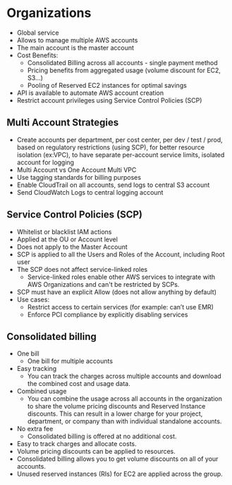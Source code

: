 # Organizations

- Global service
- Allows to manage multiple AWS accounts
- The main account is the master account
- Cost Benefits:
  - Consolidated Billing across all accounts - single payment method
  - Pricing benefits from aggregated usage (volume discount for EC2, S3...)
  - Pooling of Reserved EC2 instances for optimal savings
- API is available to automate AWS account creation
- Restrict account privileges using Service Control Policies (SCP)

## Multi Account Strategies

- Create accounts per department, per cost center, per dev / test / prod, based on regulatory restrictions (using SCP), for better resource isolation (ex:VPC), to have separate per-account service limits, isolated account for logging
- Multi Account vs One Account Multi VPC
- Use tagging standards for billing purposes
- Enable CloudTrail on all accounts, send logs to central S3 account
- Send CloudWatch Logs to central logging account

## Service Control Policies (SCP)

- Whitelist or blacklist IAM actions
- Applied at the OU or Account level
- Does not apply to the Master Account
- SCP is applied to all the Users and Roles of the Account, including Root user
- The SCP does not affect service-linked roles
  - Service-linked roles enable other AWS services to integrate with AWS Organizations
    and can't be restricted by SCPs.
- SCP must have an explicit Allow (does not allow anything by default)
- Use cases:
  - Restrict access to certain services (for example: can’t use EMR)
  - Enforce PCI compliance by explicitly disabling services

## Consolidated billing

- One bill
  - One bill for multiple accounts
- Easy tracking
  - You can track the charges across multiple accounts and download the combined cost and usage data.
- Combined usage
  - You can combine the usage across all accounts in the organization to share the volume pricing discounts and Reserved Instance discounts. This can result in a lower charge for your project, department, or company than with individual standalone accounts.
- No extra fee
  - Consolidated billing is offered at no additional cost.
- Easy to track charges and allocate costs.
- Volume pricing discounts can be applied to resources.
- Consolidated billing allows you to get volume discounts on all of your accounts.
- Unused reserved instances (RIs) for EC2 are applied across the group.
